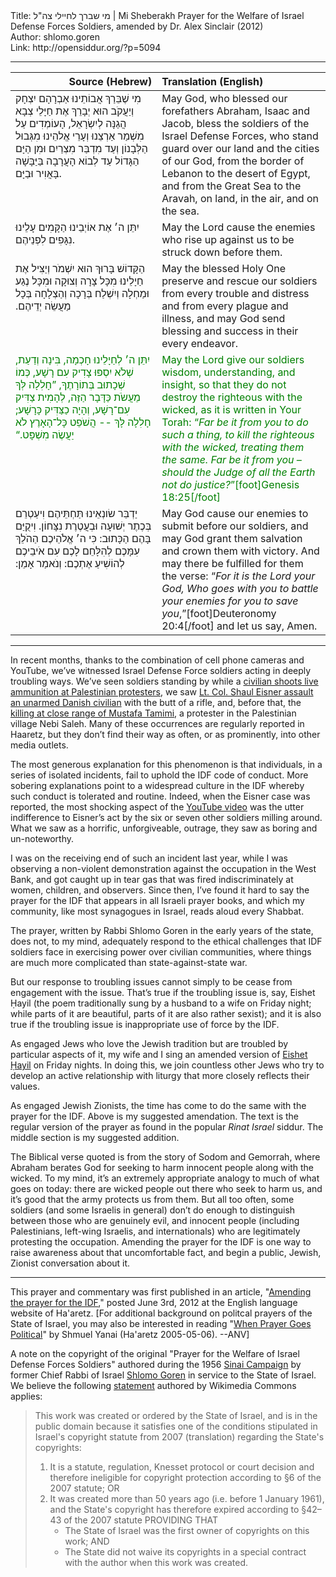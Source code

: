 <html>
<head></head>
<body>
Title: מי שברך לחיילי צה"ל | Mi Sheberakh Prayer for the Welfare of Israel Defense Forces Soldiers, amended by Dr. Alex Sinclair (2012)<br />
Author: shlomo.goren<br />
Link: http://opensiddur.org/?p=5094
<p />
<hr />

<table style="margin-left: auto;margin-right: auto;" class="draggable">
<thead><tr><th id="x" style="text-align: right;">Source (Hebrew)</th><th style="text-align: left;">Translation (English)</th></tr></thead>
<tbody>
<tr>
<td style="vertical-align:top;" width="46%">
<div class="liturgy"><span lang="he">
מִי שֶׁבֵּרַךְ אֲבוֹתֵינוּ אַבְרָהָם יִצְחָק וְיַעֲקֹב 
הוּא יְבָרֵךְ אֶת חַיָּלֵי צְבָא הֲגַנָּה לְיִשְׂרָאֵל, 
הָעוֹמְדִים עַל מִשְׁמַר אַרְצֵנוּ וְעָרֵי אֱלהֵינוּ 
מִגְּבוּל הַלְּבָנוֹן וְעַד מִדְבַּר מִצְרַיִם 
וּמִן הַיָּם הַגָּדוֹל עַד לְבוֹא הָעֲרָבָה 
בַּיַּבָּשָׁה בָּאֲוִיר וּבַיָּם. 
</span></div></td>
 
<td style="vertical-align:top;" width="53%"><div class="english">
May God, who blessed our forefathers Abraham, Isaac and Jacob, 
bless the soldiers of the Israel Defense Forces, 
who stand guard over our land and the cities of our God, 
from the border of Lebanon to the desert of Egypt, 
and from the Great Sea to the Aravah, 
on land, in the air, and on the sea. 
</div></td></tr>


<tr><td style="vertical-align:top;" width="46%">
<div class="liturgy"><span lang="he">
יִתֵּן ה׳ אֶת אוֹיְבֵינוּ הַקָּמִים עָלֵינוּ 
נִגָּפִים לִפְנֵיהֶם. 
</span></div></td>
 
<td style="vertical-align:top;" width="53%"><div class="english">
May the Lord cause the enemies who rise up against us 
to be struck down before them.
</div></td></tr>


<tr><td style="vertical-align:top;" width="46%">
<div class="liturgy"><span lang="he">
הַקָּדוֹשׁ בָּרוּךְ הוּא יִשְׁמֹר וְיַצִּיל אֶת חַיָלֵינוּ 
מִכָּל צָרָה וְצוּקָה וּמִכָּל נֶגַע וּמַחְלָה 
וְיִשְׁלַח בְּרָכָה וְהַצְלָחָה בְּכָל מַעֲשֵׂה יְדֵיהֶם.‏
</span></div></td>
 
<td style="vertical-align:top;" width="53%"><div class="english">
May the blessed Holy One preserve and rescue our soldiers 
from every trouble and distress and from every plague and illness, 
and may God send blessing and success in their every endeavor.
</div></td></tr>


<tr><td style="vertical-align:top;" width="46%"><div class="liturgy" style="color:green;"><span lang="he">
יִתֵּן ה׳ לְחַיָלֵינוּ חָכְמָה, בִּינָה וְדַעַת, 
שְׁלֹא יִסְפּוּ צָדִיק עִם רָשָׁע, 
כְּמוֹ שְׁכָתוּב בְּתוֹרָתֶךָ, 
”חָלִלָה לְּךָ מֵעֲשֹׂת כַּדָּבָר הַזֶּה, 
לְהָמִית צַדִּיק עִם־רָשָׁע, וְהָיָה כַצַּדִּיק כָּרָשָׁע; 
חָלִלָה לָּךְ -- הֲשֹׁפֵט כָּל־הָאָרֶץ לֹא יַעֲשֶׂה מִשְׁפָּט.“‏
</span></div></td>
 
<td style="vertical-align:top;" width="53%"><div class="english" style="color:green;">
May the Lord give our soldiers wisdom, understanding, and insight, 
so that they do not destroy the righteous with the wicked, 
as it is written in Your Torah: 
“<em>Far be it from you to do such a thing, 
to kill the righteous with the wicked, treating them the same. 
Far be it from you – should the Judge of all the Earth not do justice?</em>”[foot]Genesis 18:25[/foot]
</div></td></tr>


<tr><td style="vertical-align:top;" width="46%"><div class="liturgy"><span lang="he">
יַדְבֵּר שׂונְאֵינוּ תַּחְתֵּיהֶם 
וִיעַטְרֵם בְּכֶתֶר יְשׁוּעָה וּבְעֲטֶרֶת נִצָּחוֹן. 
וִיקֻיַּם בָּהֶם הַכָּתוּב: 
כִּי ה׳ אֱלֹהֵיכֶם 
הַהֹלֵךְ עִמָּכֶם לְהִלָּחֵם לָכֶם עִם אֹיבֵיכֶם 
לְהוֹשִׁיעַ אֶתְכֶם: 
וְנֹאמַר אָמֵן:‏
</span></div></td>
 
<td style="vertical-align:top;" width="53%"><div class="english">
May God cause our enemies to submit before our soldiers, 
and may God grant them salvation and crown them with victory. 
And may there be fulfilled for them the verse: 
“<em>For it is the Lord your God, 
Who goes with you to battle your enemies for you 
to save you</em>,”[foot]Deuteronomy 20:4[/foot] 
and let us say, Amen.</div>
</div></td></tr>
</tbody></table>

<hr />

In recent months, thanks to the combination of cell phone cameras and YouTube, we’ve witnessed Israel Defense Force soldiers acting in deeply troubling ways. We’ve seen soldiers standing by while a <a href="http://www.haaretz.com/news/diplomacy-defense/watch-israeli-settler-shoots-at-palestinians-while-idf-soldiers-stand-by-1.431570">civilian shoots live ammunition at Palestinian protesters</a>, we saw <a href="http://www.haaretz.com/news/diplomacy-defense/idf-chief-dismisses-officer-who-hit-danish-activist-with-rifle-1.425082">Lt. Col. Shaul Eisner assault an unarmed Danish civilian</a> with the butt of a rifle, and, before that, the <a href="http://www.haaretz.com/print-edition/news/palestinian-dies-after-hit-by-tear-gas-canister-1.400714">killing at close range of Mustafa Tamimi</a>, a protester in the Palestinian village Nebi Saleh. Many of these occurrences are regularly reported in Haaretz, but they don’t find their way as often, or as prominently, into other media outlets.

The most generous explanation for this phenomenon is that individuals, in a series of isolated incidents, fail to uphold the IDF code of conduct. More sobering explanations point to a widespread culture in the IDF whereby such conduct is tolerated and routine. Indeed, when the Eisner case was reported, the most shocking aspect of the <a href="http://www.haaretz.com/news/diplomacy-defense/video-senior-idf-officer-beats-pro-palestinian-activist-with-rifle-1.424454">YouTube video</a> was the utter indifference to Eisner’s act by the six or seven other soldiers milling around. What we saw as a horrific, unforgiveable, outrage, they saw as boring and un-noteworthy.

I was on the receiving end of such an incident last year, while I was observing a non-violent demonstration against the occupation in the West Bank, and got caught up in tear gas that was fired indiscriminately at women, children, and observers. Since then, I’ve found it hard to say the prayer for the IDF that appears in all Israeli prayer books, and which my community, like most synagogues in Israel, reads aloud every Shabbat.

The prayer, written by Rabbi Shlomo Goren in the early years of the state, does not, to my mind, adequately respond to the ethical challenges that IDF soldiers face in exercising power over civilian communities, where things are much more complicated than state-against-state war.

But our response to troubling issues cannot simply to be cease from engagement with the issue. That’s true if the troubling issue is, say, Eishet Ḥayil (the poem traditionally sung by a husband to a wife on Friday night; while parts of it are beautiful, parts of it are also rather sexist); and it is also true if the troubling issue is inappropriate use of force by the IDF.

As engaged Jews who love the Jewish tradition but are troubled by particular aspects of it, my wife and I sing an amended version of <a href="https://opensiddur.org/2012/01/an-adaptation-of-eyshet-hayil-by-alex-and-peri-sinclair/">Eishet Ḥayil</a> on Friday nights. In doing this, we join countless other Jews who try to develop an active relationship with liturgy that more closely reflects their values.

As engaged Jewish Zionists, the time has come to do the same with the prayer for the IDF. Above is my suggested amendation. The text is the regular version of the prayer as found in the popular <em>Rinat Israel</em> siddur. The middle section is my suggested addition.

The Biblical verse quoted is from the story of Sodom and Gemorrah, where Abraham berates God for seeking to harm innocent people along with the wicked. To my mind, it’s an extremely appropriate analogy to much of what goes on today: there are wicked people out there who seek to harm us, and it’s good that the army protects us from them. But all too often, some soldiers (and some Israelis in general) don’t do enough to distinguish between those who are genuinely evil, and innocent people (including Palestinians, left-wing Israelis, and internationals) who are legitimately protesting the occupation. Amending the prayer for the IDF is one way to raise awareness about that uncomfortable fact, and begin a public, Jewish, Zionist conversation about it.

<hr />

This prayer and commentary was first published in an article, "<a href="http://www.haaretz.com/jewish-world/the-jewish-thinker/amending-the-prayer-for-the-idf-1.433981">Amending the prayer for the IDF</a>," posted June 3rd, 2012 at the English language website of Ha'aretz. [For additional background on politcal prayers of the State of Israel, you may also be interested in reading "<a href="http://www.haaretz.com/misc/article-print-page/when-prayer-goes-political-1.157916?trailingPath=2.169%2C">When Prayer Goes Political</a>" by Shmuel Yanai (Ha'aretz 2005-05-06). --ANV]

A note on the copyright of the original "Prayer for the Welfare of Israel Defense Forces Soldiers" authored during the 1956 <a href="http://en.wikipedia.org/wiki/Suez_Crisis">Sinai Campaign</a> by former Chief Rabbi of Israel <a href="http://en.wikipedia.org/wiki/Shlomo_Goren">Shlomo Goren</a> in service to the State of Israel. We believe the following <a href="http://commons.wikimedia.org/wiki/Template:PD-IsraelGov">statement</a> authored by Wikimedia Commons applies:

<blockquote>This work was created or ordered by the State of Israel, and is in the public domain because it satisfies one of the conditions stipulated in Israel's copyright statute from 2007 (translation) regarding the State's copyrights:
  <ol>
    <li>It is a statute, regulation, Knesset protocol or court decision and therefore ineligible for copyright protection according to §6 of the 2007 statute; OR</li>
    <li> It was created more than 50 years ago (i.e. before 1 January 1961), and the State's copyright has therefore expired according to §42–43 of the 2007 statute PROVIDING THAT
<ul>
    <li> The State of Israel was the first owner of copyrights on this work; AND</li>
        <li> The State did not waive its copyrights in a special contract with the author when this work was created.</li>
</ul></li></ol>
</blockquote>
</body>
</html>